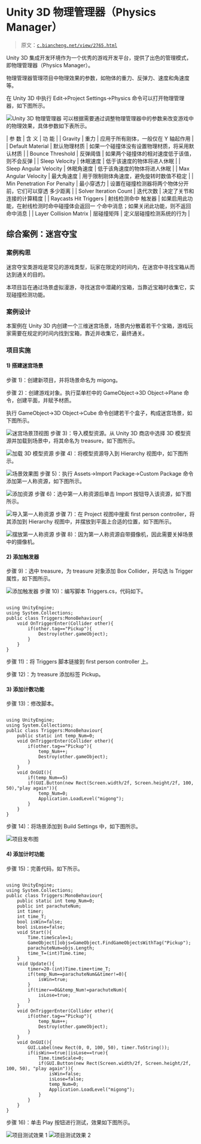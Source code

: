 # Unity 3D 物理管理器（Physics Manager）

> 原文：[`c.biancheng.net/view/2765.html`](http://c.biancheng.net/view/2765.html)

Unity 3D 集成开发环境作为一个优秀的游戏开发平台，提供了出色的管理模式，即物理管理器（Physics Manager）。

物理管理器管理项目中物理效果的参数，如物体的重力、反弹力、速度和角速度等。

在 Unity 3D 中执行 Edit→Project Settings→Physics 命令可以打开物理管理器，如下图所示。

![Unity 3D 物理管理器](img/658e66d32a59a0abab45e7cde6674d85.png)
可以根据需要通过调整物理管理器中的参数来改变游戏中的物理效果，具体参数如下表所示。

| 参 数 | 含 义 | 功 能 |
| Gravity | 重力 | 应用于所有刚体，一般仅在 Y 轴起作用 |
| Default Material | 默认物理材质 | 如果一个碰撞体没有设置物理材质，将采用默认材质 |
| Bounce Threshold | 反弹阈值 | 如果两个碰撞体的相对速度低于该值，则不会反弹 |
| Sleep Velocity | 休眠速度 | 低于该速度的物体将进人休眠 |
| Sleep Angular Velocity | 休眠角速度 | 低于该角速度的物体将进人休眠 |
| Max Angular Velocity | 最大角速度 | 用于限制刚体角速度，避免旋转时数值不稳定 |
| Min Penetration For Penalty | 最小穿透力 | 设置在碰撞检测器将两个物体分开前，它们可以穿透 多少距离 |
| Solver Iteration Count | 迭代次数 | 决定了关节和连接的计算精度 |
| Raycasts Hit Triggers | 射线检测命中 触发器 | 如果启用此功能，在射线检测时命中碰撞体会返回一 个命中消息；如果关闭此功能，则不返回命中消息 |
| Layer Collision Matrix | 层碰撞矩阵 | 定义层碰撞检测系统的行为 |

## 综合案例：迷宫夺宝

### 案例构思

迷宫夺宝类游戏是常见的游戏类型，玩家在限定的时间内，在迷宫中寻找宝箱从而达到通关的目的。

本项目旨在通过场景虚拟漫游，寻找迷宫中潜藏的宝箱，当靠近宝箱时收集它，实现碰撞检测功能。

### 案例设计

本案例在 Unity 3D 内创建一个三维迷宫场景，场景内分散着若干个宝箱，游戏玩家需要在规定的时间内找到宝箱，靠近并收集它，最终通关。

### 项目实施

#### 1) 搭建迷宫场景

步骤 1)：创建新项目，并将场景命名为 migong。

步骤 2)：创建游戏对象。执行菜单栏中的 GameObject→3D Object→Plane 命令，创建平面，并赋予材质。

执行 GameObject→3D Object→Cube 命令创建若干个盒子，构成迷宫场景，如下图所示。

![迷宫场景顶视图](img/b43814bd4975c5029b9d62ae181c7e56.png)
步骤 3)：导入模型资源。从 Unity 3D 商店中选择 3D 模型资源并加载到场景中，将其命名为 treasure，如下图所示。

![加载 3D 模型资源](img/0eb0c28ea9d6fb2bb93f09da0e8c6621.png)
步骤 4)：将模型资源导入到 Hierarchy 视图中，如下图所示。

![场景效果图](img/6cec334ea17f4e4a643b8d58d882ef6a.png)
步骤 5)：执行 Assets→Import Package→Custom Package 命令添加第一人称资源，如下图所示。

![添加资源](img/b55b72fce7644142228fdaf837ad9468.png)
步骤 6)：选中第一人称资源后单击 Import 按钮导入该资源，如下图所示。

![导入第一人称资源](img/8f07a41667d5961b03b2b7db6f2fc6f0.png)
步骤 7)：在 Project 视图中搜索 first person controller，将其添加到 Hierarchy 视图中，并摆放到平面上合适的位置，如下图所示。

![摆放第一人称资源](img/741c9b27a71f0840f79826ff9b314873.png)
步骤 8)：因为第一人称资源自带摄像机，因此需要关掉场景中的摄像机。

#### 2) 添加触发器

步骤 9)：选中 treasure，为 treasure 对象添加 Box Collider，并勾选 Is Trigger 属性，如下图所示。

![添加触发器](img/7d06bf7acf63aa2c6574486a1f10c05b.png)
步骤 10)：编写脚本 Triggers.cs，代码如下。

```

using UnityEngine;
using System.Collections;
public class Triggers:MonoBehaviour{
    void OnTriggerEnter(Collider other){
        if(other.tag=="Pickup"){
            Destroy(other.gameObject);
        }
    }
}
```

步骤 11)：将 Triggers 脚本链接到 first person controller 上。

步骤 12)：为 treasure 添加标签 Pickup。

#### 3) 添加计数功能

步骤 13)：修改脚本。

```

using UnityEngine;
using System.Collections;
public class Triggers:MonoBehaviour{
    public static int temp_Num=0;
    void OnTriggerEnter(Collider other){
        if(other.tag=="Pickup"){
            temp_Num++;
            Destroy(other.gameObject);
        }
    }
    void OnGUI(){
        if(temp_Num==5)
        if(GUI.Button(new Rect(Screen.width/2f, Screen.height/2f, 100, 50),"play again")){
            temp_Num=0;
            Application.LoadLevel("migong");
        }
    }
}
```

步骤 14)：将场景添加到 Build Settings 中，如下图所示。

![项目发布图](img/8c040beae690eed70c9505e7a80dac53.png)

#### 4) 添加计时功能

步骤 15)：完善代码，如下所示。

```

using UnityEngine;
using System.Collections;
public class Triggers:MonoBehaviour{
    public static int temp_Num=0;
    public int parachuteNum;
    int timer;
    int time_T;
    bool isWin=false;
    bool isLose=false;
    void Start(){
        Time.timeScale=1;
        GameObject[]objs=GameObject.FindGameObjectsWithTag("Pickup");
        parachuteNum=objs.Length;
        time_T=(int)Time.time;
    }
    void Update(){
        timer=20-(int)Time.time+time_T;
        if(temp_Num==parachuteNum&&timer!=0){
            isWin=true;
        }
        if(timer==0&&temp_Num!=parachuteNum){
            isLose=true;
        }
    }
    void OnTriggerEnter(Collider other){
        if(other.tag=="Pickup"){
            temp_Num++;
            Destroy(other.gameObject);
        }
    }
    void OnGUI(){
        GUI.Label(new Rect(0, 0, 100, 50), timer.ToString());
        if(isWin==true||isLose==true){
            Time.timeScale=0;
            if(GUI.Button(new Rect(Screen.width/2f, Screen.height/2f, 100, 50), "play again")){
                isWin=false;
                isLose=false;
                temp_Num=0;
                Application.LoadLevel("migong");
            }
        }
    }
}
```

步骤 16)：单击 Play 按钮进行测试，效果如下图所示。

![项目测试效果 1](img/3c3dfa157465706971c6e865f08d8151.png)
![项目测试效果 2](img/bace14871bd02252263cc86669d1921a.png)